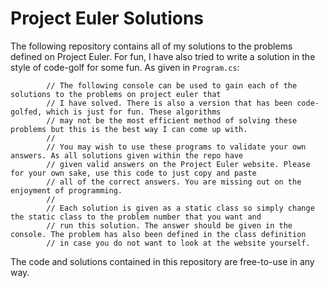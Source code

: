 # Project Euler Solutions

The following repository contains all of my solutions to the problems defined on Project Euler. For fun, I have also tried to write a solution in the style of code-golf for some fun. As given in `Program.cs`: 

```
        // The following console can be used to gain each of the solutions to the problems on project euler that
        // I have solved. There is also a version that has been code-golfed, which is just for fun. These algorithms 
        // may not be the most efficient method of solving these problems but this is the best way I can come up with. 
        // 
        // You may wish to use these programs to validate your own answers. As all solutions given within the repo have 
        // given valid answers on the Project Euler website. Please for your own sake, use this code to just copy and paste
        // all of the correct answers. You are missing out on the enjoyment of programming. 
        // 
        // Each solution is given as a static class so simply change the static class to the problem number that you want and 
        // run this solution. The answer should be given in the console. The problem has also been defined in the class definition 
        // in case you do not want to look at the website yourself. 
```

The code and solutions contained in this repository are free-to-use in any way. 
